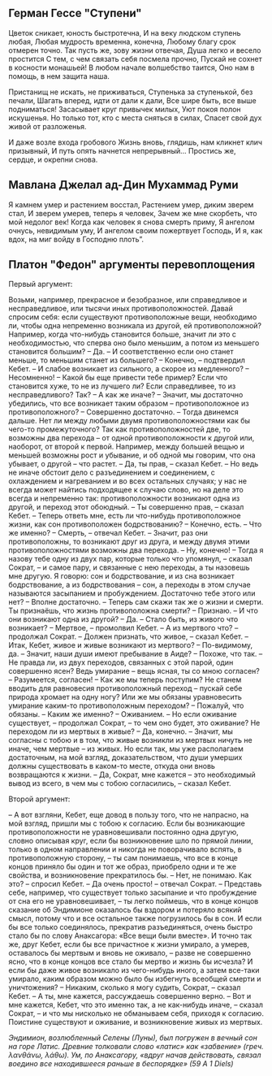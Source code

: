 ## Герман Гессе "Ступени"
Цветок сникает, юность быстротечна,
И на веку людском ступень любая,
Любая мудрость временна, конечна,
Любому благу срок отмерен точно.
Так пусть же, зову жизни отвечая,
Душа легко и весело простится
С тем, с чем связать себя посмела прочно,
Пускай не сохнет в косности монашьей!
В любом начале волшебство таится,
Оно нам в помощь, в нем защита наша.

Пристанищ не искать, не приживаться,
Ступенька за ступенькой, без печали,
Шагать вперед, идти от дали к дали,
Все шире быть, все выше подниматься!
Засасывает круг привычек милых,
Уют покоя полон искушенья.
Но только тот, кто с места сняться в силах,
Спасет свой дух живой от разложенья.

И даже возле входа гробового
Жизнь вновь, глядишь, нам кликнет клич призывный,
И путь опять начнется непрерывный...
Простись же, сердце, и окрепни снова.

## Мавлана Джелал ад-Дин Мухаммад Руми

Я камнем умер и растением восстал,
Растением умер, диким зверем стал,
И зверем умерев, теперь я человек,
Зачем же мне скорбеть, что мой недолог век!
Когда как человек я снова смерть приму,
Я ангелом очнусь, невидимым уму,
И ангелом своим пожертвует Господь,
И я, как вдох, на миг войду в Господню плоть”.

## Платон "Федон" аргументы перевоплощения
Первый аргумент:

Возьми, например,
прекрасное и безобразное, или справедливое и несправедливое, или тысячи иных
противоположностей. Давай спросим себя: если существуют противоположные вещи,
необходимо ли, чтобы одна непременно возникала из другой, ей противоположной? Например,
когда что-нибудь становится больше, значит ли это с необходимостью, что сперва оно было
меньшим, а потом из меньшего становится большим?
– Да.
– И соответственно если оно станет меньше, то меньшим станет из большего?
– Конечно, – подтвердил Кебет.
– И слабое возникает из сильного, а скорое из медленного?
– Несомненно!
– Какой бы еще привести тебе пример? Если что становится хуже, то не из лучшего ли?
Если справедливее, то из несправедливого? Так?
– А как же иначе?
– Значит, мы достаточно убедились, что все возникает таким образом – противоположное
из противоположного?
– Совершенно достаточно.
– Тогда двинемся дальше. Нет ли между любыми двумя противоположностями как бы
чего-то промежуточного? Так как противоположностей две, то возможны два перехода
– от одной противоположности к другой или, наоборот, от второй к первой. Например,
между большей вещью и меньшей возможны рост и убывание, и об одной мы говорим, что она
убывает, о другой – что растет.
– Да, ты прав, – сказал Кебет.
– Но ведь не иначе обстоит дело с разъединением и соединением, с охлаждением и
нагреванием и во всех остальных случаях; у нас не всегда может найтись подходящее к случаю
слово, но на деле это всегда и непременно так: противоположности возникают одна из другой, и
переход этот обоюдный.
– Ты совершенно прав, – сказал Кебет.
– Теперь ответь мне, есть ли что-нибудь противоположное жизни, как сон
противоположен бодрствованию?
– Конечно, есть.
– Что же именно?
– Смерть, – отвечал Кебет.
– Значит, раз они противоположны, то возникают друг из друга, и между двумя этими
противоположностями возможны два перехода.
– Ну, конечно!
– Тогда я назову тебе одну из двух пар, которые только что упомянул, – сказал Сократ, – и
самое пару, и связанные с нею переходы, а ты назовешь мне другую.
Я говорю: сон и бодрствование, и из сна возникает бодрствование, а из бодрствования –
сон, а переходы в этом случае называются засыпанием и пробуждением. Достаточно тебе этого
или нет?
– Вполне достаточно.
– Теперь сам скажи так же о жизни и смерти. Ты признаёшь, что жизнь противоположна
смерти?
– Признаю.
– И что они возникают одна из другой?
– Да.
– Стало быть, из живого что возникает?
– Мертвое, – промолвил Кебет.
– А из мертвого что? – продолжал Сократ.
– Должен признать, что живое, – сказал Кебет.
– Итак, Кебет, живое и живые возникают из мертвого?
– По-видимому, да.
– Значит, наши души имеют пребывание в Аиде?
– Похоже, что так.
– Не правда ли, из двух переходов, связанных с этой парой, один совершенно ясен? Ведь
умирание – вещь ясная, ты со мною согласен?
– Разумеется, согласен!
– Как же мы теперь поступим? Не станем вводить для равновесия противоположный
переход – пускай себе природа хромает на одну ногу? Или же мы обязаны уравновесить
умирание каким-то противоположным переходом?
– Пожалуй, что обязаны.
– Каким же именно?
– Оживанием.
– Но если оживание существует, – продолжал Сократ, – то чем оно будет, это оживание?
Не переходом ли из мертвых в живые?
– Да, конечно.
– Значит, мы согласны с тобою и в том, что живые возникли из мертвых ничуть не иначе,
чем мертвые – из живых. Но если так, мы уже располагаем достаточным, на мой взгляд,
доказательством, что души умерших должны существовать в каком-то месте, откуда они вновь
возвращаются к жизни.
– Да, Сократ, мне кажется – это необходимый вывод из всего, в чем мы с тобою
согласились, – сказал Кебет.

Второй аргумент:

– А вот взгляни, Кебет, еще довод в пользу того, что не напрасно, на мой взгляд, пришли
мы с тобою к согласию.
Если бы возникающие противоположности не уравновешивали постоянно одна другую,
словно описывая круг, если бы возникновение шло по прямой линии, только в одном
направлении и никогда не поворачивало вспять, в противоположную сторону, – ты сам
понимаешь, что все в конце концов приняло бы один и тот же образ, приобрело одни и те же
свойства, и возникновение прекратилось бы.
– Нет, не понимаю. Как это? – спросил Кебет.
– Да очень просто! – отвечал Сократ. – Представь себе, например, что существует только
засыпание и что пробуждение от сна его не уравновешивает, – ты легко поймешь, что в конце
концов сказание об Эндимионе оказалось бы вздором и потеряло всякий смысл, потому что и
все остальное также погрузилось бы в сон.
И если бы все только соединялось, прекратив разъединяться, очень быстро стало бы по
слову Анаксагора: «Все вещи были вместе». И точно так же, друг Кебет, если бы все
причастное к жизни умирало, а умерев, оставалось бы мертвым и вновь не оживало, – разве не
совершенно ясно, что в конце концов все стало бы мертво и жизнь бы исчезла?
И если бы даже живое возникало из чего-нибудь иного, а затем все-таки умирало, каким образом можно было бы избегнуть всеобщей смерти и уничтожения?
– Никаким, сколько я могу судить, Сократ, – сказал Кебет. – А ты, мне кажется,
рассуждаешь совершенно верно.
– Вот и мне кажется, Кебет, что это именно так, а не как-нибудь иначе, – сказал Сократ, –
и что мы нисколько не обманываем себя, приходя к согласию. Поистине существуют и
оживание, и возникновение живых из мертвых.

*Эндимион, возлюбленный Селены (Луны), был погружен в вечный сон на горе Латис.* 
*Древние толковали слово «латис» как «забвение» (греч. λανθάνω, λάθω).*
*Ум, по Анаксагору, «вдруг начав действовать, связал воедино все находившееся раньше в беспорядке» (59 А*
*1 Diels)*